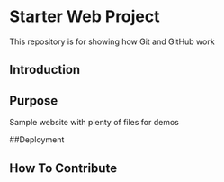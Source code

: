 # Starter Web Project

This repository is for showing how Git and GitHub work

## Introduction

## Purpose

Sample website with plenty of files for demos

##Deployment

## How To Contribute